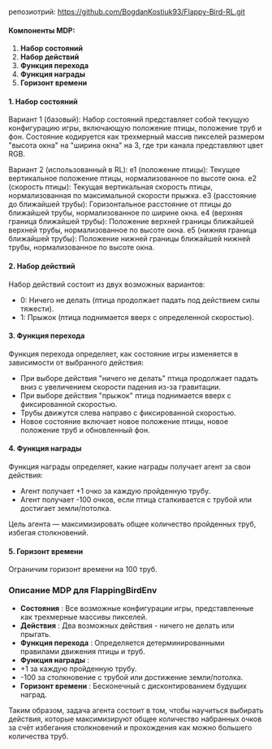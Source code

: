 репозиотрий: https://github.com/BogdanKostiuk93/Flappy-Bird-RL.git
#### Компоненты MDP:

1. **Набор состояний**
2. **Набор действий**
3. **Функция перехода**
4. **Функция награды**
5. **Горизонт времени**

#### 1. Набор состояний

Вариант 1 (базовый):
Набор состояний представляет собой текущую конфигурацию игры, включающую положение птицы, положение труб и фон. Состояние кодируется как трехмерный массив пикселей размером "высота окна" на "ширина окна" на 3, где три канала представляют цвет RGB.

Вариант 2 (использованный в RL):
e1 (положение птицы): Текущее вертикальное положение птицы, нормализованное по высоте окна.
e2 (скорость птицы): Текущая вертикальная скорость птицы, нормализованная по максимальной скорости прыжка.
e3 (расстояние до ближайшей трубы): Горизонтальное расстояние от птицы до ближайшей трубы, нормализованное по ширине окна.
e4 (верхняя граница ближайшей трубы): Положение верхней границы ближайшей верхней трубы, нормализованное по высоте окна.
e5 (нижняя граница ближайшей трубы): Положение нижней границы ближайшей нижней трубы, нормализованное по высоте окна.

#### 2. Набор действий

Набор действий состоит из двух возможных вариантов:

* 0: Ничего не делать (птица продолжает падать под действием силы тяжести).
* 1: Прыжок (птица поднимается вверх с определенной скоростью).

#### 3. Функция перехода

Функция перехода определяет, как состояние игры изменяется в зависимости от выбранного действия:

* При выборе действия "ничего не делать" птица продолжает падать вниз с увеличением скорости падения из-за гравитации.
* При выборе действия "прыжок" птица поднимается вверх с фиксированной скоростью.
* Трубы движутся слева направо с фиксированной скоростью.
* Новое состояние включает новое положение птицы, новое положение труб и обновленный фон.

#### 4. Функция награды

Функция награды определяет, какие награды получает агент за свои действия:

* Агент получает +1 очко за каждую пройденную трубу.
* Агент получает -100 очков, если птица сталкивается с трубой или достигает земли/потолка.

Цель агента — максимизировать общее количество пройденных труб, избегая столкновений.

#### 5. Горизонт времени

Ограничим горизонт времени на 100 труб.

### Описание MDP для FlappingBirdEnv

* **Состояния** : Все возможные конфигурации игры, представленные как трехмерные массивы пикселей.
* **Действия** : Два возможных действия - ничего не делать или прыгать.
* **Функция перехода** : Определяется детерминированными правилами движения птицы и труб.
* **Функция награды** :
* +1 за каждую пройденную трубу.
* -100 за столкновение с трубой или достижение земли/потолка.
* **Горизонт времени** : Бесконечный с дисконтированием будущих наград.

Таким образом, задача агента состоит в том, чтобы научиться выбирать действия, которые максимизируют общее количество набранных очков за счёт избегания столкновений и прохождения как можно большего количества труб.
